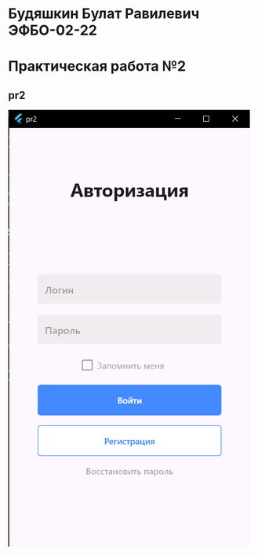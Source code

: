 # Будяшкин Булат Равилевич ЭФБО-02-22
# Практическая работа №2
## pr2

![alt text](Screenshot_2.png)

